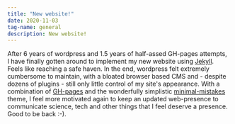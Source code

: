 ```yaml
---
title: "New website!"
date: 2020-11-03
tag-name: general
description: New website!
---
```


After 6 years of wordpress and 1.5 years of half-assed GH-pages attempts, I have finally gotten around to implement my new website using [Jekyll](https://jekyllrb.com/). Feels like reaching a safe haven. In the end, wordpress felt extremely cumbersome to maintain, with a bloated browser based CMS and - despite dozens of plugins - still only little control of my site's appearance. With a combination of [GH-pages](https://pages.github.com/) and the wonderfully simplistic [minimal-mistakes](https://mmistakes.github.io/minimal-mistakes/) theme, I feel more motivated again to keep an updated web-presence to communicate science, tech and other things that I feel deserve a presence. Good to be back :-). 
